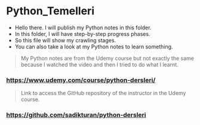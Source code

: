 # Python_Temelleri

- Hello there. I will publish my Python notes in this folder.
- In this folder, I will have step-by-step progress phases.
- So this file will show my crawling stages.
- You can also take a look at my Python notes to learn something.

> My Python notes are from the Udemy course but not exactly the same because I watched the video and then I tried to do what I learnt.
### https://www.udemy.com/course/python-dersleri/

> Link to access the GitHub repository of the instructor in the Udemy course.
### https://github.com/sadikturan/python-dersleri
